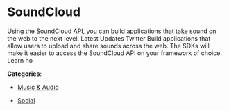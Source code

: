 # SoundCloud

Using the SoundCloud API, you can build applications that take sound on the web to the next level. Latest Updates Twitter Build applications that allow users to upload and share sounds across the web. The SDKs will make it easier to access the SoundCloud API on your framework of choice.  Learn ho

**Categories**:

- [Music & Audio](https://github/apis-list/apis-list#music-and-audio)

- [Social](https://github/apis-list/apis-list#social)



